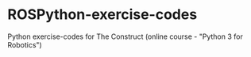 # ROSPython-exercise-codes
Python exercise-codes for The Construct (online course - "Python 3 for Robotics")
